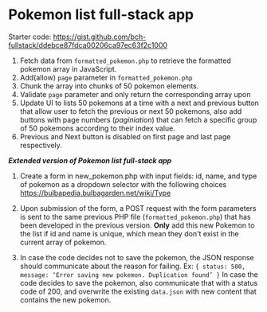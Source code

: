 # Pokemon list full-stack app

Starter code: https://gist.github.com/bch-fullstack/ddebce87fdca00206ca97ec63f2c1000

1. Fetch data from `formatted_pokemon.php` to retrieve the formatted pokemon array in JavaScript.
2. Add(allow) `page` parameter in `formatted_pokemon.php`
3. Chunk the array into chunks of 50 pokemon elements.
4. Validate `page` parameter and only return the corresponding array upon
5. Update UI to lists 50 pokemons at a time with a next and previous button that allow user to fetch the previous or next 50 pokemons, also add buttons with page numbers (_paginiation_) that can fetch a specific group of 50 pokemons according to their index value.
6. Previous and Next button is disabled on first page and last page respectively.

**_Extended version of Pokemon list full-stack app_**

1. Create a form in new_pokemon.php with input fields: id, name, and type of pokemon as a dropdown selector with the following choices https://bulbapedia.bulbagarden.net/wiki/Type

2. Upon submission of the form, a POST request with the form parameters is sent to the same previous PHP file (`formatted_pokemon.php`) that has been developed in the previous version. **Only** add this new Pokemon to the list if id and name is unique, which mean they don't exist in the current array of pokemon.

3. In case the code decides not to save the pokemon, the JSON response should communicate about the reason for failing. Ex: `{ status: 500, message: ‘Error saving new pokemon. Duplication found’ }` In case the code decides to save the pokemon, also communicate that with a status code of 200, and overwrite the existing `data.json` with new content that contains the new pokemon.
